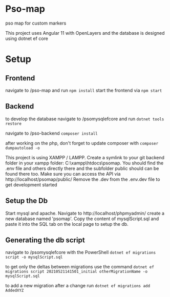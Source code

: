 # Pso-map
pso map for custom markers

This project uses Angular 11 with OpenLayers and the database is designed using dotnet ef core

# Setup
## Frontend
navigate to /pso-map and run
`npm install`
start the frontend via
`npm start`

## Backend
to develop the database navigate to /psomysqlefcore and run
`dotnet tools restore`

navigate to /pso-backend
`composer install`

after working on the php, don't forget to update composer with
`composer dumpautoload -o`

This project is using XAMPP / LAMPP. Create a symlink to your git backend folder in your xampp folder: C:\xampp\htdocs\psomap. You should find the .env file and others directly there and the subfolder public should can be found there too. Make sure you can access the API via http://localhost/psomap/public/
Remove the .dev from the .env.dev file to get development started

## Setup the Db

Start mysql and apache. Navigate to http://localhost/phpmyadmin/ create a new database named 'psomap'. Copy the content of mysqlScript.sql and paste it into the SQL tab on the local page to setup the db.

## Generating the db script
navigate to /psomysqlefcore with the PowerShell
`dotnet ef migrations script -o mysqlScript.sql`

to get only the deltas between migrations use the command 
`dotnet ef migrations script 20210521141501_initial otherMigrationName -o mysqlScript.sql`

to add a new migration after a change run
`dotnet ef migrations add AddedXYZ`